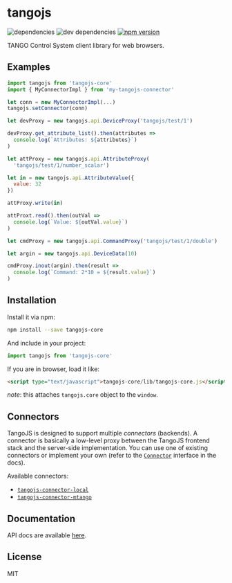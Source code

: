 # tangojs

![dependencies](https://img.shields.io/david/tangojs/tangojs-core.svg)
![dev dependencies](https://img.shields.io/david/dev/tangojs/tangojs-core.svg)
[ ![npm version](https://img.shields.io/npm/v/tangojs-core.svg)
](https://www.npmjs.com/package/tangojs-core)

TANGO Control System client library for web browsers.

## Examples

```javascript
import tangojs from 'tangojs-core'
import { MyConnectorImpl } from 'my-tangojs-connector'

let conn = new MyConnectorImpl(...)
tangojs.setConnector(conn)

let devProxy = new tangojs.api.DeviceProxy('tangojs/test/1')

devProxy.get_attribute_list().then(attributes =>
  console.log(`Attributes: ${attributes}`)
)

let attProxy = new tangojs.api.AttributeProxy(
  'tangojs/test/1/number_scalar')

let in = new tangojs.api.AttributeValue({
  value: 32
})

attProxy.write(in)

attProxt.read().then(outVal =>
  console.log(`Value: ${outVal.value}`)
)

let cmdProxy = new tangojs.api.CommandProxy('tangojs/test/1/double')

let argin = new tangojs.api.DeviceData(10)

cmdProxy.inout(argin).then(result =>
  console.log(`Command: 2*10 = ${result.value}`)
)
```

## Installation

Install it via npm:
```bash
npm install --save tangojs-core
```

And include in your project:
```javascript
import tangojs from 'tangojs-core'
```

If you are in browser, load it like:
```html
<script type="text/javascript">tangojs-core/lib/tangojs-core.js</script>
```

*note*: this attaches `tangojs.core` object to the `window`.

## Connectors

TangoJS is designed to support multiple *connectors* (backends).
A connector is basically a low-level proxy between the TangoJS frontend stack
and the server-side implementation. You can use one of existing connectors or
implement your own (refer to the
[`Connector`](https://tangojs.github.io/apidocs) interface in the docs).

Available connectors:

* [`tangojs-connector-local`](https://github.com/tangojs/tangojs-connector-local)
* [`tangojs-connector-mtango`](https://github.com/tangojs/tangojs-connector-mtango)

## Documentation

API docs are available [here](https://tangojs.github.io/apidocs).

## License

MIT
